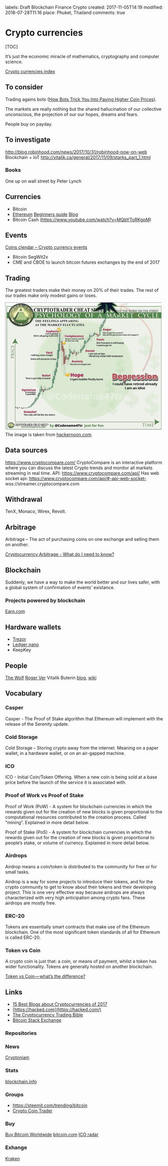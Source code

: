 labels: Draft
        Blockchain
        Finance
        Crypto
created: 2017-11-05T14:19
modified: 2018-07-28T11:16
place: Phuket, Thailand
comments: true

# Crypto currencies

[TOC]

It’s just the economic miracle of mathematics, cryptography and computer science.

[Crypto currencies index](/pages/crypto/index)

## To consider

Trading agains bots ([How Bots Trick You Into Paying Higher Coin Prices](https://blog.coinfi.com/how-bots-trick-you-into-paying-higher-coin-prices/)).

The markets are really nothing but the shared hallucination of our collective unconscious, the projection of our our hopes, dreams and fears.

People buy on payday.

## To investigate

http://blog.robinhood.com/news/2017/10/31/robinhood-now-on-web
Blockchain + IoT
http://vitalik.ca/general/2017/11/09/starks_part_1.html

### Books

One up on wall street by Peter Lynch

## Currencies

- Bitcoin
- [Ethereum](https://github.com/ethereum/wiki/wiki/White-Paper) [Beginners guide](https://drive.google.com/file/d/0B6sy2s1F_MwheTBPd2dLS013TjA/view) [Blog](https://blog.ethereum.org/)
- Bitcoin Cash (https://www.youtube.com/watch?v=MQbYToRKgpM)

## Events

[Coins clendar – Crypto currency events](http://www.coinscalendar.com/)

- Bitcoin SegWit2x
- CME and CBOE to launch bitcoin futures exchanges by the end of 2017

## Trading

The greatest traders make their money on 20% of their trades. The rest of our trades make only modest gains or loses.

![Crypto trader cheat sheet](./trader_cheat_sheet.jpg)
The image is taken from [hackernoon.com](https://hackernoon.com/the-cryptocurrency-trading-bible-43d0c57e3fe6).

## Data sources

https://www.cryptocompare.com/
CryptoCompare is an interactive platform where you can discuss the latest Crypto trends and monitor all markets streaming in real time.
API: https://www.cryptocompare.com/api/
Has web socket api: https://www.cryptocompare.com/api/#-api-web-socket-
wss://streamer.cryptocompare.com

## Withdrawal

TenX, Monaco, Wirex, Revolt.

## Arbitrage

Arbitrage – The act of purchasing coins on one exchange and selling them on another.

[Cryptocurrency Arbitrage - What do I need to know?](https://bitcoin.stackexchange.com/questions/49819/cryptocurrency-arbitrage-what-do-i-need-to-know)

## Blockchain

Suddenly, we have a way to make the world better and our lives safer, with a global system of confirmation of events' existance.

### Projects powered by blockchain

[Earn.com](https://earn.com/)

## Hardware wallets

- [Trezor](https://trezor.io/)
- [Ledger nano](https://www.ledgerwallet.com)
- KeepKey

## People

[The Wolf](https://twitter.com/WolfOfPoloniex)
[Roger Ver](https://twitter.com/rogerkver)
Vitalik Buterin [blog](http://vitalik.ca/), [wiki](https://en.wikipedia.org/wiki/Vitalik_Buterin)

## Vocabulary

### Casper

Casper - The Proof of Stake algorithm that Ethereum will implement with the release of the Serenity update.

### Cold Storage

Cold Storage – Storing crypto away from the internet. Meaning on a paper wallet, in a hardware wallet, or on an air-gapped machine.

### ICO

ICO - Initial Coin/Token Offering. When a new coin is being sold at a base price before the launch of the service it is associated with.

### Proof of Work vs Proof of Stake

Proof of Work (PoW) - A system for blockchain currencies in which the rewards given out for the creation of new blocks is given proportional to the computational resources contributed to the creation process. Called “mining”. Explained in more detail below.

Proof of Stake (PoS) - A system for blockchain currencies in which the rewards given out for the creation of new blocks is given proportional to people’s stake, or volume of currency. Explained in more detail below.

### Airdrops

Airdrop means a coin/token is distributed to the community for free or for small tasks.

Airdrop is a way for some projects to introduce their tokens, and for the crypto community to get to know about their tokens and their developing project. This is one very effective way because airdrops are always characterized with very high anticipation among crypto fans. These airdrops are mostly free.

### ERC-20

Tokens are essentially smart contracts that make use of the Ethereum blockchain. One of the most significant token standards of all for Ethereum is called ERC-20.

### Token vs Coin

A crypto coin is just that: a coin, or means of payment, whilst a token has wider functionality.
Tokens are generally hosted on another blockchain.

[Token vs Coin — what’s the difference?](https://blog.chronobank.io/token-vs-coin-whats-the-difference-5ef7580d1199)

## Links

- [15 Best Blogs about Cryptocurrencies of 2017](http://coinnoob.com/best-blogs-cryptocurrencies)
- [https://hacked.com](https://hacked.com/)
- [The Cryptocurrency Trading Bible](https://hackernoon.com/the-cryptocurrency-trading-bible-43d0c57e3fe6)
- [Bitcoin Stack Exchange](https://bitcoin.stackexchange.com/)

### Repositories

### News

[Cryptoniam](https://www.cryptoniam.com/)

### Stats

[blockchain.info](https://blockchain.info)

### Groups

- https://steemit.com/trending/bitcoin
- [Crypto Coin Trader](https://www.facebook.com/groups/218612071968287)

### Buy

[Buy Bitcoin Worldwide](https://www.buybitcoinworldwide.com)
[bitcoin.com](https://www.bitcoin.com/)
[ICO radar](https://cyber.fund/radar)

### Exhange

[Kraken](https://www.kraken.com/)
